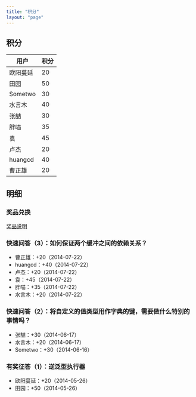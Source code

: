 ```yaml
---
title: "积分"
layout: "page"
---
```


## 积分

用户  | 积分
---- | -----
欧阳蔓延 | 20
田园 | 50
Sometwo | 30
水言木 | 40
张喆 | 30
胖喵 | 35
袁 | 45
卢杰 | 20
huangcd | 40
曹正雄 | 20
    
## 明细

### 奖品兑换

[奖品说明](awards.html)

### 快速问答（3）：如何保证两个缓冲之间的依赖关系？

* 曹正雄：+20（2014-07-22）
* huangcd：+40（2014-07-22）
* 卢杰：+20（2014-07-22）
* 袁：+45（2014-07-22）
* 胖喵：+35（2014-07-22）
* 水言木：+20（2014-07-22）

<!--
* edge：0（2014-07-23）
* vzxb: 0（2014-07-23）
* 李永: 0（2014-07-23）
* maming: 0（2014-07-23）
* 蛋饼：0（2014-07-22）
* blueiceq：0（2014-07-22）
* 文少：0（2014-07-22）
* cmm.：0（2014-07-22）
* 李永：0（2014-07-22）
* fairjm：0（2014-07-22）
-->

### 快速问答（2）：将自定义的值类型用作字典的键，需要做什么特别的事情吗？

* 张喆：+30（2014-06-17）
* 水言木：+20（2014-06-17）
* Sometwo：+30（2014-06-16）

### 有奖征答（1）：逆泛型执行器

* 欧阳蔓延：+20（2014-05-26）
* 田园：+50（2014-05-26）

